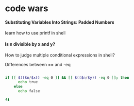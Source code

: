 # code wars

#### Substituting Variables Into Strings: Padded Numbers

learn how to use printf in shell

#### Is n divisible by x and y?
How to judge multiple conditional expressions in shell?

Differences between == and -eq

```bash

if [[ $(($n/$x)) -eq 0 ]] && [[ $(($n/$y)) -eq 0 ]]; then
      echo true
    else
      echo false

fi
```